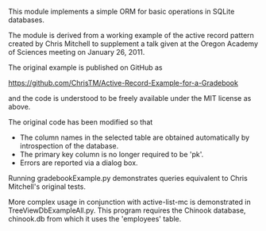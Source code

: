 This module implements a simple ORM for basic operations in SQLite databases.

The module is derived from a working example of the active record pattern created by
Chris Mitchell to supplement a talk given at the Oregon Academy of Sciences meeting
on January 26, 2011.

The original example is published on GitHub as

https://github.com/ChrisTM/Active-Record-Example-for-a-Gradebook

and the code is understood to be freely available under the MIT license as above.

The original code has been modified so that

* The column names in the selected table are obtained automatically by introspection of the database.
* The primary key column is no longer required to be 'pk'.
* Errors are reported via a dialog box.

Running gradebookExample.py demonstrates queries equivalent to Chris Mitchell's
original tests.

More complex usage in conjunction with active-list-mc is demonstrated in
TreeViewDbExampleAll.py. This program requires the Chinook database, chinook.db
from which it uses the 'employees' table.